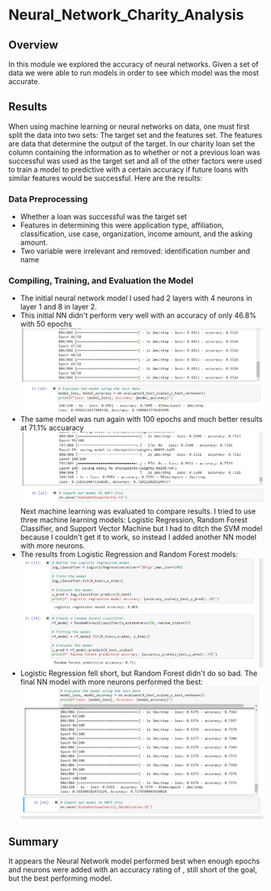 # Neural_Network_Charity_Analysis
## Overview
In this module we explored the accuracy of neural networks. Given a set of data we were able to run models in order to see which model was the most accurate. 
## Results
When using machine learning or neural networks on data, one must first split the data into two sets: The target set and the features set. The features are data that determine the output of the target. In our charity loan set the column containing the information as to whether or not a previous loan was successful was used as the target set and all of the other factors were used to train a model to predictive with a certain accuracy if future loans with similar features would be successful. Here are the results:
### Data Preprocessing
- Whether a loan was successful was the target set
- Features in determining this were application type, affiliation, classification, use case, organization, income amount, and the asking amount. 
- Two variable were irrelevant and removed: identification number and name
### Compiling, Training, and Evaluation the Model
- The initial neural network model I used had 2 layers with 4 neurons in layer 1 and 8 in layer 2. 
- This initial NN didn't perform very well with an accuracy of only 46.8% with 50 epochs
![](https://github.com/ryanstaudhammer/Neural_Network_Charity_Analysis/blob/main/Resources/1stModel.png)
- The same model was run again with 100 epochs and much better results at 71.1% accuaracy
![](https://github.com/ryanstaudhammer/Neural_Network_Charity_Analysis/blob/main/Resources/2ndModel.png)
Next machine learning was evaluated to compare results. I tried to use three machine learning models: Logistic Regression, Random Forest Classifier, and Support Vector Machine but I had to ditch the SVM model because I couldn't get it to work, so instead I added another NN model with more neurons.
- The results from Logistic Regression and Random Forest models:
![](https://github.com/ryanstaudhammer/Neural_Network_Charity_Analysis/blob/main/Resources/MLModels.png)
- Logistic Regression fell short, but Random Forest didn't do so bad. The final NN model with more neurons performed the best:
![](https://github.com/ryanstaudhammer/Neural_Network_Charity_Analysis/blob/main/Resources/NNModel.png)
## Summary
It appears the Neural Network model performed best when enough epochs and neurons were added with an accuracy rating of  , still short of the goal, but the best performing model. 
